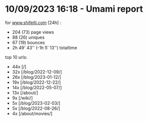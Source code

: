 # 10/09/2023 16:18 - Umami report
for www.shifeiti.com [24h] :

 - 204 (73) page views
 - 88 (26) uniques
 - 67 (19) bounces
 - 2h 49' 43'' (-1h 5' 13'') totaltime


top 10 urls:
 - 44x [/]
 - 32x [/blog/2022-12-09/]
 - 26x [/blog/2023-01-12/]
 - 19x [/blog/2022-12-22/]
 - 14x [/blog/2022-05-07/]
 - 13x [/about/]
 - 9x [/wiki/]
 - 5x [/blog/2023-02-03/]
 - 5x [/blog/2022-08-26/]
 - 4x [/about/movies/]


